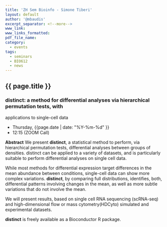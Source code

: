 ```yaml
---
title: 'ZH Sem Bioinfo - Simone Tiberi'
layout: default
author: '@mbaudis'
excerpt_separator: <!--more-->
www_link: 
www_links_formatted:
pdf_file_name:
category:
  - events
tags:
  - seminars
  - BIO612
  - news
---
```


## {{ page.title }}
### distinct: a method for differential analyses via hierarchical permutation tests, with
applications to single-cell data

* Thursday, {{page.date | date: "%Y-%m-%d" }}
* 12:15 (ZOOM Call)

<!--more-->

__Abstract__ We present **distinct**, a statistical method to perform, via hierarchical
permutation tests, differential analyses between groups of densities. distinct can be
applied to a variety of datasets, and is particularly suitable to perform differential
analyses on single cell data.  

While most methods for differential expression target differences in the mean abundance
between conditions, single-cell data can show more complex variations. **distinct**, by
comparing full distributions, identifies, both, differential patterns involving changes
in the mean, as well as more subtle variations that do not involve the mean.  

We will present results, based on single cell RNA sequencing (scRNA-seq) and high-dimensional
flow or mass cytometry(HDCyto) simulated and experimental datasets.

**distinct** is freely available as a Bioconductor R package.